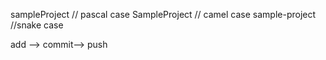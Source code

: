 sampleProject // pascal case
SampleProject // camel case
sample-project //snake case 

 add --> commit--> push